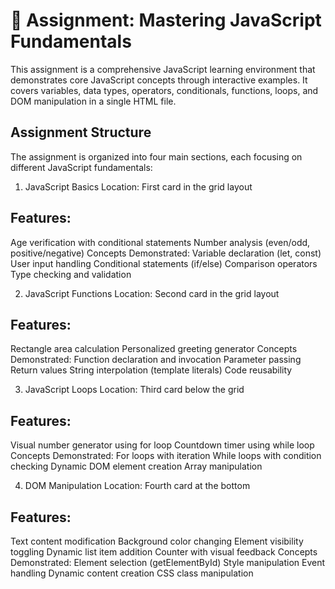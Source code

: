 # 🚀 Assignment: Mastering JavaScript Fundamentals
This assignment is a comprehensive JavaScript learning environment that demonstrates core JavaScript concepts through interactive examples. It covers variables, data types, operators, conditionals, functions, loops, and DOM manipulation in a single HTML file.

## Assignment Structure
The assignment is organized into four main sections, each focusing on different JavaScript fundamentals:

1. JavaScript Basics
Location: First card in the grid layout
## Features:
Age verification with conditional statements
Number analysis (even/odd, positive/negative)
Concepts Demonstrated:
Variable declaration (let, const)
User input handling
Conditional statements (if/else)
Comparison operators
Type checking and validation

2. JavaScript Functions
Location: Second card in the grid layout
## Features:
Rectangle area calculation
Personalized greeting generator
Concepts Demonstrated:
Function declaration and invocation
Parameter passing
Return values
String interpolation (template literals)
Code reusability

3. JavaScript Loops
Location: Third card below the grid
## Features:
Visual number generator using for loop
Countdown timer using while loop
Concepts Demonstrated:
For loops with iteration
While loops with condition checking
Dynamic DOM element creation
Array manipulation

4. DOM Manipulation
Location: Fourth card at the bottom
## Features:
Text content modification
Background color changing
Element visibility toggling
Dynamic list item addition
Counter with visual feedback
Concepts Demonstrated:
Element selection (getElementById)
Style manipulation
Event handling
Dynamic content creation
CSS class manipulation
